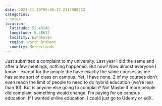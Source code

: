 ```yaml
---
date: 2021-11-19T09:36:17.231790921Z
categories:
- notes
location:
  latitude: 51.43246
  longitude: 5.48612
  locality: Eindhoven
  region: North Brabant
  country: Netherlands
---
```


Just submitted a complaint to my university. Last year I did the same and after a few meetings, nothing happened. But now? Now almost everyone I know - except for the people the have exactly the same courses as me - has some sort of class on campus. Yet, I have none. 2 of my courses don't even reach the limit of people to need to do hybrid education (we're less than 10). But is anyone else going to complain? No! Maybe if more people did complain, something would change. I'm paying for on campus education. If I wanted online education, I could just go to Udemy or edX.
